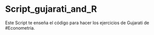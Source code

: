 # Script_gujarati_and_R
Este Script te enseña el código para hacer los ejercicios de Gujarati de #Econometria.
